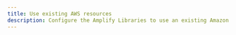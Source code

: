 ```yaml
---
title: Use existing AWS resources
description: Configure the Amplify Libraries to use an existing Amazon S3 bucket by referencing it in your configuration.
---
```


<inline-fragment platform="android" src="~/lib/storage/fragments/existing-resources.md" />
<inline-fragment platform="ios" src="~/lib/storage/fragments/existing-resources.md" />